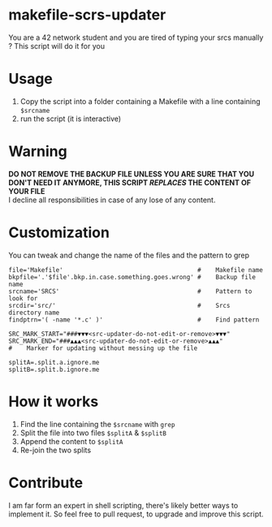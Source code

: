# makefile-scrs-updater
You are a 42 network student and you are tired of typing your srcs manually ? This script will do it for you
# Usage 
1. Copy the script into a folder containing a Makefile with a line containing `$srcname`
2. run the script (it is interactive)
# Warning
**DO NOT REMOVE THE BACKUP FILE UNLESS YOU ARE SURE THAT YOU DON'T NEED IT ANYMORE, THIS SCRIPT *REPLACES* THE CONTENT OF YOUR FILE**<br>
I decline all responsibilities in case of any lose of any content.
# Customization
You can tweak and change the name of the files and the pattern to grep
```
file='Makefile'                                     #    Makefile name
bkpfile='.'$file'.bkp.in.case.something.goes.wrong' #    Backup file name
srcname='SRCS'                                      #    Pattern to look for
srcdir='src/'                                       #    Srcs directory name
findptrn='( -name '*.c' )'                          #    Find pattern

SRC_MARK_START="###▼▼▼<src-updater-do-not-edit-or-remove>▼▼▼"
SRC_MARK_END="###▲▲▲<src-updater-do-not-edit-or-remove>▲▲▲"
#    Marker for updating without messing up the file

splitA=.split.a.ignore.me
splitB=.split.b.ignore.me
```
# How it works
1. Find the line containing the `$srcname` with `grep`
2. Split the file into two files `$splitA` & `$splitB`
3. Append the content to `$splitA`
4. Re-join the two splits
# Contribute
I am far form an expert in shell scripting, there's likely better ways to implement it.
So feel free to pull request, to upgrade and improve this script.
